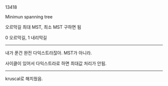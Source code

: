 13418

Minimun spanning tree

오르막길 최대 MST, 최소 MST 구하면 됨

0 오르막길, 1 내리막길

---

내가 푼건 완전 다익스트라잖아. MST가 아니라.

사이클이 있어서 다익스트라로 하면 최대값 처리가 안됨.

---

kruscal로 해치웠음.